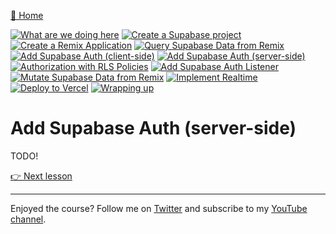 [🏡 Home](../README.md)

[![What are we doing here](https://placehold.co/15x15/00ff00/00ff00.png)](./01-what-are-we-doing-here.md)
[![Create a Supabase project](https://placehold.co/15x15/00ff00/00ff00.png)](./02-create-a-supabase-project.md)
[![Create a Remix Application](https://placehold.co/15x15/00ff00/00ff00.png)](./03-create-a-remix-application.md)
[![Query Supabase Data from Remix](https://placehold.co/15x15/00ff00/00ff00.png)](./04-query-supabase-data-from-remix.md)
[![Add Supabase Auth (client-side)](https://placehold.co/15x15/00ff00/00ff00.png)](./05-add-client-auth.md)
[![Add Supabase Auth (server-side)](https://placehold.co/15x15/00ff00/00ff00.png)](./06-add-server-auth.md)
[![Authorization with RLS Policies](https://placehold.co/15x15/555555/555555.png)](./07-authorization-with-rls-policies.md)
[![Add Supabase Auth Listener](https://placehold.co/15x15/555555/555555.png)](./08-add-supabase-auth-listener.md)
[![Mutate Supabase Data from Remix](https://placehold.co/15x15/555555/555555.png)](./09-mutate-supabase-data-from-remix.md)
[![Implement Realtime](https://placehold.co/15x15/555555/555555.png)](./10-implement-realtime.md)
[![Deploy to Vercel](https://placehold.co/15x15/555555/555555.png)](./11-deploy-to-vercel.md)
[![Wrapping up](https://placehold.co/15x15/555555/555555.png)](./12-wrapping-up.md)

# Add Supabase Auth (server-side)

TODO!

[👉 Next lesson](./07-authorization-with-rls-policies.md)

---

Enjoyed the course? Follow me on [Twitter](https://twitter.com/jonmeyers_io) and subscribe to my [YouTube channel](https://www.youtube.com/jonmeyers).
